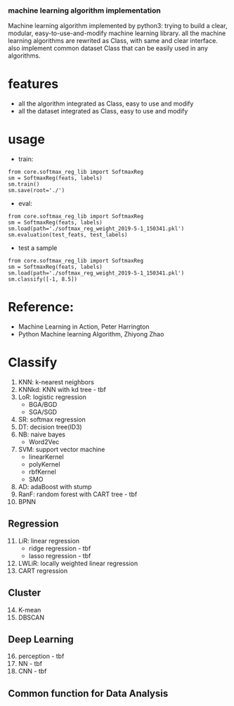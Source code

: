 ### machine learning algorithm implementation

Machine learning algorithm implemented by python3:
trying to build a clear, modular, easy-to-use-and-modify machine learning library. all the machine learning algorithms are rewrited as Class, with same and clear interface. also implement common dataset Class that can be easily used in any algorithms.

# features
- all the algorithm integrated as Class, easy to use and modify
- all the dataset integrated as Class, easy to use and modify

# usage
- train: 
```
from core.softmax_reg_lib import SoftmaxReg
sm = SoftmaxReg(feats, labels)
sm.train()
sm.save(root='./')
```
- eval:
```
from core.softmax_reg_lib import SoftmaxReg
sm = SoftmaxReg(feats, labels)
sm.load(path='./softmax_reg_weight_2019-5-1_150341.pkl')
sm.evaluation(test_feats, test_labels)
```
- test a sample
```
from core.softmax_reg_lib import SoftmaxReg
sm = SoftmaxReg(feats, labels)
sm.load(path='./softmax_reg_weight_2019-5-1_150341.pkl')
sm.classify([-1, 8.5])
```

# Reference:
  - Machine Learning in Action, Peter Harrington
  - Python Machine learning Algorithm, Zhiyong Zhao

# Classify
1. KNN: k-nearest neighbors
2. KNNkd: KNN with kd tree - tbf
3. LoR: logistic regression
    * BGA/BGD
    * SGA/SGD
4. SR: softmax regression
5. DT: decision tree(ID3)
6. NB: naive bayes
    * Word2Vec
7. SVM: support vector machine
    * linearKernel
    * polyKernel
    * rbfKernel
    * SMO
8. AD: adaBoost with stump
9. RanF: random forest with CART tree - tbf
10. BPNN

## Regression
11. LiR: linear regression
    * ridge regression - tbf
    * lasso regression - tbf
12. LWLiR: locally weighted linear regression
13. CART regression

## Cluster
14. K-mean
15. DBSCAN

## Deep Learning
16. perception - tbf
17. NN - tbf
18. CNN - tbf


## Common function for Data Analysis

